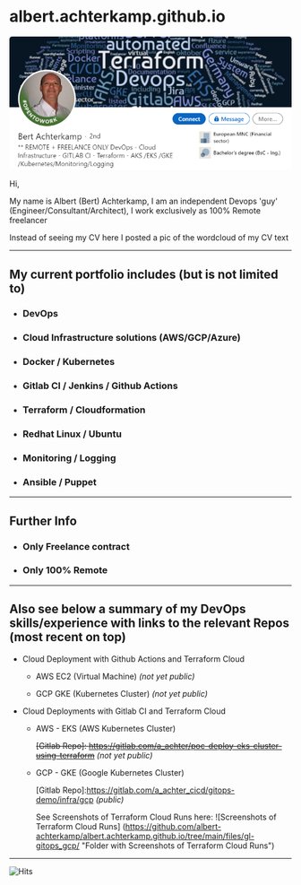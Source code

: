 # albert.achterkamp.github.io

![LI Profile - Bert Achterkamp](files/li-prof-bert-1.PNG?raw=true "LI Profile - Bert Achterkamp")

Hi,

My name is Albert (Bert) Achterkamp, I am an independent Devops 'guy' (Engineer/Consultant/Architect), I work exclusively as 100% Remote freelancer

Instead of seeing my CV here I posted a pic of the wordcloud of my CV text

----------------

## My current portfolio includes (but is not limited to)

+ ### DevOps

+ ### Cloud Infrastructure solutions (AWS/GCP/Azure)

+ ### Docker / Kubernetes

+ ### Gitlab CI / Jenkins / Github Actions

+ ### Terraform / Cloudformation

+ ### Redhat Linux / Ubuntu

+ ### Monitoring / Logging

+ ### Ansible / Puppet

----------------

## Further Info

+ ### Only Freelance contract

+ ### Only 100% Remote

----------------

## Also see below a summary of my **DevOps skills/experience** with links to the relevant Repos (most recent on top) ##

+ Cloud Deployment with Github Actions and Terraform Cloud

  + AWS EC2 (Virtual Machine)      *(not yet public)*

  + GCP GKE (Kubernetes Cluster)   *(not yet public)*

+ Cloud Deployments with Gitlab CI and Terraform Cloud
  + AWS - EKS (AWS Kubernetes Cluster)

    ~~[Gitlab Repo]: <https://gitlab.com/a_achter/poc-deploy-eks-cluster-using-terraform>~~  *(not yet public)*

  + GCP - GKE (Google Kubernetes Cluster)

    [Gitlab Repo]:<https://gitlab.com/a_achter_cicd/gitops-demo/infra/gcp> *(public)*

    See Screenshots of Terraform Cloud Runs here:
    ![Screenshots of Terraform Cloud Runs] (<https://github.com/albert-achterkamp/albert.achterkamp.github.io/tree/main/files/gl-gitops_gcp/> "Folder  with Screenshots of Terraform Cloud Runs")

----------------

![Hits](https://hits.seeyoufarm.com/api/count/incr/badge.svg?url=https%3A%2F%2Fgithub.com%2Falbert-achterkamp%2Falbert.achterkamp.github.io%2Fhit-counter&count_bg=%2379C83D&title_bg=%23555555&icon=&icon_color=%23E7E7E7&title=hits&edge_flat=false)
